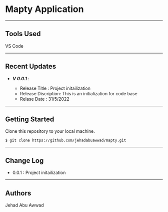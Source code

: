 # Mapty Application

---

## Tools Used

VS Code

---

## Recent Updates

- _**V 0.0.1**_ :

  - Release Title : Project initailization
  - Release Discription: This is an initialization for code base
  - Relase Date : 31/5/2022

---

## Getting Started

Clone this repository to your local machine.

```
$ git clone https://github.com/jehadabuawwad/mapty.git
```

---

## Change Log

- 0.0.1 : Project initailization

---

## Authors

Jehad Abu Awwad
